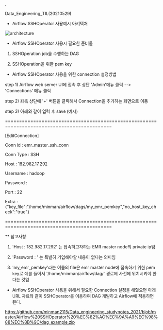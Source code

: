 .

Data_Engineering_TIL(20210529)

- Airflow SSHOperator 사용예시 아키텍처

![architecture](https://user-images.githubusercontent.com/41605276/120059635-b4bae100-c08d-11eb-9ccc-27427569f095.png)

- Airflow SSHOperator 사용시 필요한 준비물

1) SSHOperation job을 수행하는 DAG

2) SSHOperation을 위한 pem key

- Airflow SSHOperator 사용을 위한 connection 설정방법

step 1) Airflow web server UI에 접속 후 상단 'Admin'메뉴 클릭 --> 'Connections' 메뉴 클릭

step 2) 좌측 상단에 '+' 버튼을 클릭해서 Connection을 추가하는 화면으로 이동

step 3) 아래와 같이 입력 후 save (예시)

============================================================================================

[EditConnection]

Conn id : emr_master_ssh_conn

Conn Type : SSH

Host : 182.982.17.292

Username : hadoop

Password : 



Port : 22

Extra : {"key_file":"/home/minman/airflow/dags/my_emr_pemkey","no_host_key_check":"true"}


============================================================================================


** 참고사항 

1) 'Host : 182.982.17.292' 는 접속하고자하는 EMR master node의 private ip임

2) 'Password : ' 는 특별히 기입해야할 내용이 없다는 의미임

3) 'my_emr_pemkey'라는 이름의 file은 emr master node에 접속하기 위한 pem key로 예를 들어서 '/home/minman/airflow/dag/' 경로에 사전에 위치시켜야 한다는 것임

- Airflow SSHOperator 사용을 위해서 필요한 Connection 설정을 해줬으면 아래 URL 자료와 같이 SSHOperator를 이용하여 DAG 개발하고 Airflow에 적용하면 된다.

https://github.com/minman2115/Data_engineering_studynotes_2021/blob/master/Airflow%20SSHOperator%20%EC%82%AC%EC%9A%A9%EC%98%88%EC%8B%9C/dag_example.zip
